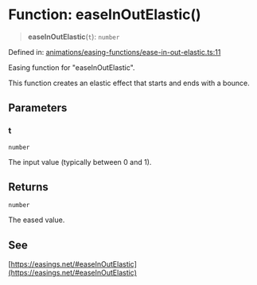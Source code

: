 # Function: easeInOutElastic()

> **easeInOutElastic**(`t`): `number`

Defined in: [animations/easing-functions/ease-in-out-elastic.ts:11](https://github.com/Forge-Game-Engine/Forge/blob/7b95769650b59c5ba12aa490e41717344ca6bf1e/src/animations/easing-functions/ease-in-out-elastic.ts#L11)

Easing function for "easeInOutElastic".

This function creates an elastic effect that starts and ends with a bounce.

## Parameters

### t

`number`

The input value (typically between 0 and 1).

## Returns

`number`

The eased value.

## See

[https://easings.net/#easeInOutElastic](https://easings.net/#easeInOutElastic)
